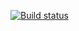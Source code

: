 [![Build status](https://ci.appveyor.com/api/projects/status/x5nb0kvdxjc74g86?svg=true)](https://ci.appveyor.com/project/Engarahlion/patterns-2-3-2)